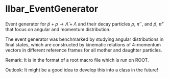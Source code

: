 # llbar_EventGenerator
Event generator for $\bar{p}+p \to \bar{\Lambda}+\Lambda$ and their decay particles $p$, $\pi^-$, and $\bar{p}$, $\pi^+$ that focus on angular and momentum distribution.

The event generator was benchmarked by studying angular distributions in final states, which are constructed by kinematic relations of 4-momentum vectors in different reference frames for all mother and daughter particles. 

Remark:
It is in the format of a root macro file which is run on ROOT.

Outlook:
It might be a good idea to develop this into a class in the future!
